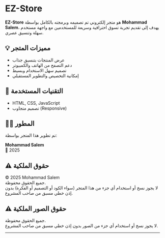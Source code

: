 #  EZ-Store

**EZ-Store** هو متجر إلكتروني تم تصميمه وبرمجته بالكامل بواسطة **Mohammad Salem**، يهدف إلى تقديم تجربة تسوق احترافية وسريعة للمستخدمين مع واجهة مستخدم سهلة وتنسيق عصري.

## 💡 مميزات المتجر

- عرض المنتجات بتنسيق جذاب
- دعم التصفح من الهاتف والكمبيوتر
- تصميم سهل الاستخدام وبسيط
- إمكانية التخصيص والتطوير المستقبلي

## 🧰 التقنيات المستخدمة

- HTML, CSS, JavaScript
- تصميم متجاوب (Responsive)

## 👨‍💻 المطور

تم تطوير هذا المتجر بواسطة:

**Mohammad Salem**  
📅 2025

## ⚠️ حقوق الملكية

© 2025 Mohammad Salem  
جميع الحقوق محفوظة.  
لا يجوز نسخ أو استخدام أي جزء من هذا المتجر (سواء الكود أو التصميم أو الفكرة) بدون إذن خطي مسبق من صاحب المشروع.

## ⚠️ حقوق الصور الملكية


جميع الحقوق محفوظة.  
لا يجوز نسخ أو استخدام أي جزء من الصور بدون إذن خطي مسبق من صاحب المشروع.

---
